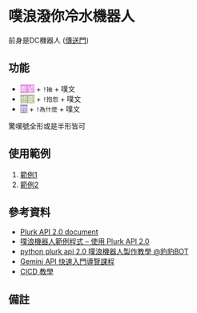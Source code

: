 # 噗浪潑你冷水機器人

前身是DC機器人 ([傳送門](https://github.com/kinako890419/discord_chatbot))

## 功能

- <span style="background-color:#E28EE1"><font color="#FFFFFF">希望</font></span> + `!抽` + 噗文
- <span style="background-color:#A9B683"><font color="#FFFFFF">想要</font></span> + `!抱怨` + 噗文
- <span style="background-color:#A48AC0"><font color="#FFFFFF">問</font></span> + `!為什麼` + 噗文

驚嘆號全形或是半形皆可

## 使用範例

1. [範例1](https://www.plurk.com/p/3gti13irvn)
2. [範例2](https://www.plurk.com/p/3gthw5n2sv)


## 參考資料

- [Plurk API 2.0 document](https://www.plurk.com/API)
- [噗浪機器人範例程式 – 使用 Plurk API 2.0](https://dada.tw/blog/2011/10/28/426/)
- [python plurk api 2.0 噗浪機器人製作教學 @豹豹BOT](https://hackmd.io/@SealSeal/Byr7M2abt)
- [Gemini API 快速入門導覽課程](https://ai.google.dev/gemini-api/docs/quickstart?hl=zh-tw&lang=python)
- [CICD 教學](https://medium.com/@nomannayeem/complete-ci-cd-with-github-actions-and-aws-for-python-developers-a-step-by-step-guide-92807f6167ee)

## 備註

